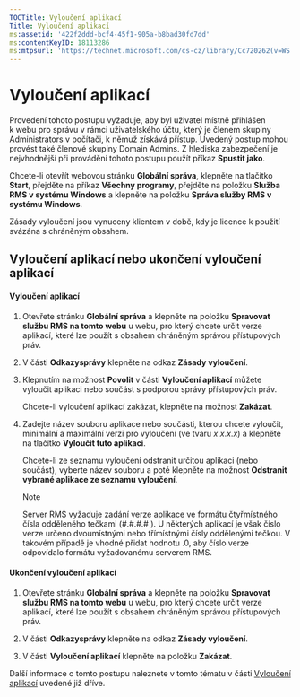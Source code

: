 ```yaml
---
TOCTitle: Vyloučení aplikací
Title: Vyloučení aplikací
ms:assetid: '422f2ddd-bcf4-45f1-905a-b8bad30fd7dd'
ms:contentKeyID: 18113286
ms:mtpsurl: 'https://technet.microsoft.com/cs-cz/library/Cc720262(v=WS.10)'
---
```


Vyloučení aplikací
==================

Provedení tohoto postupu vyžaduje, aby byl uživatel místně přihlášen k webu pro správu v rámci uživatelského účtu, který je členem skupiny Administrators v počítači, k němuž získává přístup. Uvedený postup mohou provést také členové skupiny Domain Admins. Z hlediska zabezpečení je nejvhodnější při provádění tohoto postupu použít příkaz **Spustit jako**.

Chcete-li otevřít webovou stránku **Globální správa**, klepněte na tlačítko **Start**, přejděte na příkaz **Všechny programy**, přejděte na položku **Služba RMS v systému Windows** a klepněte na položku **Správa služby RMS v systému Windows**.

Zásady vyloučení jsou vynuceny klientem v době, kdy je licence k použití svázána s chráněným obsahem.

Vyloučení aplikací nebo ukončení vyloučení aplikací
---------------------------------------------------

#### Vyloučení aplikací

1.  Otevřete stránku **Globální správa** a klepněte na položku **Spravovat službu RMS na tomto webu** u webu, pro který chcete určit verze aplikací, které lze použít s obsahem chráněným správou přístupových práv.

2.  V části **Odkazysprávy** klepněte na odkaz **Zásady vyloučení**.

3.  Klepnutím na možnost **Povolit** v části **Vyloučení aplikací** můžete vyloučit aplikaci nebo součást s podporou správy přístupových práv.

    Chcete-li vyloučení aplikací zakázat, klepněte na možnost **Zakázat**.

4.  Zadejte název souboru aplikace nebo součásti, kterou chcete vyloučit, minimální a maximální verzi pro vyloučení (ve tvaru *x*.*x*.*x*.*x*) a klepněte na tlačítko **Vyloučit tuto aplikaci**.

    Chcete-li ze seznamu vyloučení odstranit určitou aplikaci (nebo součást), vyberte název souboru a poté klepněte na možnost **Odstranit vybrané aplikace ze seznamu vyloučení**.

    > [!NOTE]
    > Server RMS vyžaduje zadání verze aplikace ve formátu čtyřmístného čísla odděleného tečkami (\#.\#.\#.\# ). U některých aplikací je však číslo verze určeno dvoumístnými nebo třímístnými čísly oddělenými tečkou. V takovém případě je vhodné přidat hodnotu .0, aby číslo verze odpovídalo formátu vyžadovanému serverem RMS. 

#### Ukončení vyloučení aplikací

1.  Otevřete stránku **Globální správa** a klepněte na položku **Spravovat službu RMS na tomto webu** u webu, pro který chcete určit verze aplikací, které lze použít s obsahem chráněným správou přístupových práv.

2.  V části **Odkazysprávy** klepněte na odkaz **Zásady vyloučení**.

3.  V části **Vyloučení aplikací** klepněte na položku **Zakázat**.

Další informace o tomto postupu naleznete v tomto tématu v části [Vyloučení aplikací](https://technet.microsoft.com/b68ae4b2-b9ba-44ae-90cb-c88df600ec86) uvedené již dříve.
